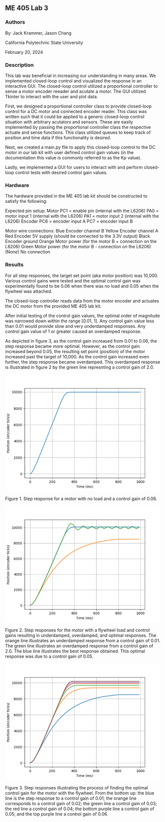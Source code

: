## ME 405 Lab 3

### Authors
By: Jack Krammer, Jason Chang

California Polytechnic State University

February 20, 2024



### Description
This lab was beneficial in increasing our understanding in many areas. We 
implemented closed-loop control and visualized the response in an interactive
GUI. The closed-loop control utilized a proportional controller to sense a 
motor encoder reeader and acutate a motor. The GUI utilized Tkinter to interact
with the user and plot data.

First, we designed a proportional controller class to provide closed-loop control 
for a DC motor and connected encoder reader. This class was written such that it 
could be applied to a generic closed-loop control situation with arbitrary 
acutators and sensors. These are easily implemented by passing the proportional 
controller class the respective actuate and sense functions. This class utilized 
queues to keep track of position and time data if this functionality is desired. 

Next, we created a main.py file to apply this closed-loop control to the DC motor 
in our lab kit with user defined control gain values (in the documentation this 
value is commonly referred to as the Kp value). 

Lastly, we implemented a GUI for users to interact with and perform closed-loop
control tests with desired control gain values.


### Hardware
The hardware provided in the ME 405 lab kit should be constructed to satisfy the 
following:

Expected pin setup:
    Motor
        PC1 = enable pin (internal with the L6206)
        PA0 = motor input 1 (internal with the L6206)
        PA1 = motor input 2 (internal with the L6206)
    Encoder
        PC6 = encoder input A
        PC7 = encoder input B

Motor wire connections:
    Blue	    Encoder channel B
    Yellow	    Encoder channel A
    Red	        Encoder 5V supply (should be connected to the 3.3V output)
    Black	    Encoder ground
    Orange	    Motor power (for the motor B + connection on the L6206)
    Green	    Motor power (for the motor B - connection on the L6206)
    (None)	    No connection


### Results
For all step responses, the target set point (aka motor position) was 10,000.
Various control gains were tested and the optimal control gain was 
experimentally found to be 0.06 when there was no load and 0.05 when the 
flywheel was attached. 

The closed-loop controller reads data from the motor encoder and actuates the 
DC motor from the provided ME 405 lab kit. 

After initial testing of the control gain values, the optimal order of 
magnitude was narrowed down within the range [0.01, 1]. Any control gain value
less than 0.01 would provide slow and very underdamped responses. Any control 
gain value of 1 or greater caused an overdamped response. 

As depicted in figure 3, as the control gain increased from 0.01 to 0.06, the 
step response became more optimal. However, as the control gain increased beyond 
0.05, the resulting set point (position) of the motor increased past the target
of 10,000. As the control gain increased even further, the step response became
overdamped. This overdamped response is illustrated in figure 2 by the green 
line represnting a control gain of 2.0.


![title here](./noload00.png)

Figure 1. Step response for a motor with no load and a control gain of 0.06.


![title here](./flywheel00.png)

Figure 2. Step responses for the motor with a flywheel load and control gains
resulting in underdamped, overdamped, and optimal responses. The orange line 
illustrates an underdamped response from a control gain of 0.01. The green 
line illustrates an overdamped response from a control gain of 2.0. The blue 
line illustrates the best response obtained. This optimal response was due 
to a control gain of 0.05.


![title here](./flywheel01.png)

Figure 3. Step responses illustrating the process of finding the optimal 
control gain for the motor with the flywheel. From the bottom up: the blue 
line is the step response to a control gain of 0.01; the orange line 
corresponds to a control gain of 0.02; the green line a control gain of 0.03; 
the red line a control gain of 0.04; the bottom purple line a control gain of 
0.05; and the top purple line a control gain of 0.06.


